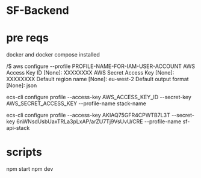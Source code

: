 # SF-Backend

# pre reqs

docker and docker compose installed

/$ aws configure --profile PROFILE-NAME-FOR-IAM-USER-ACCOUNT
AWS Access Key ID [None]: XXXXXXXX
AWS Secret Access Key [None]: XXXXXXXX
Default region name [None]: eu-west-2
Default output format [None]: json

ecs-cli configure profile --access-key AWS_ACCESS_KEY_ID --secret-key AWS_SECRET_ACCESS_KEY --profile-name stack-name

ecs-cli configure profile --access-key AKIAQ75GFR4CPWTB7L3T --secret-key 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 --profile-name sf-api-stack

# scripts

npm start
npm dev
